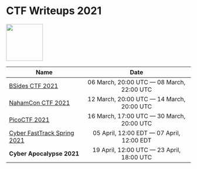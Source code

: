 # CTF Writeups 2021

<a href="https://ctftime.org/"><img src="https://ctftime.org/static/images/ct/logo.svg" width=100></a>

|Name|Date|
|-|:-:|
| [BSides CTF 2021](BSidesSF-CTF) | 06 March, 20:00 UTC — 08 March, 22:00 UTC |
| [NahamCon CTF 2021](NahamCon-CTF) | 12 March, 20:00 UTC — 14 March, 20:00 UTC |
| [PicoCTF 2021](PicoCTF) | 16 March, 17:00 UTC — 30 March, 20:00 UTC |
| [Cyber FastTrack Spring 2021](Cyber-FastTrack-Spring) | 05 April, 12:00 EDT — 07 April, 12:00 EDT |
| **Cyber Apocalypse 2021** | 19 April, 12:00 UTC — 23 April, 18:00 UTC |
